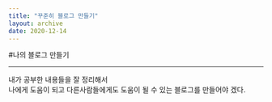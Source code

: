 ```yaml
---
title: "꾸준히 블로그 만들기"
layout: archive
date: 2020-12-14
---
```


#나의 블로그 만들기  

---------------------

내가 공부한 내용들을 잘 정리해서  
나에게 도움이 되고 다른사람들에게도 도움이 될 수 있는 블로그를 만들어야 겠다.

